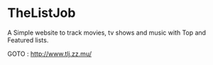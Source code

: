 # TheListJob
A Simple website to track movies, tv shows and music with Top and Featured lists.


GOTO :
http://www.tlj.zz.mu/
